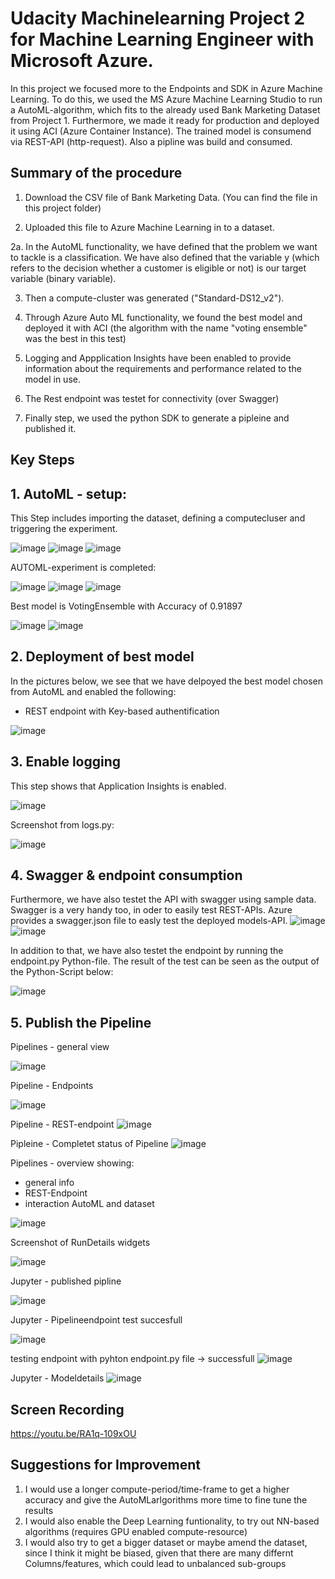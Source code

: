 
# Udacity Machinelearning Project 2 for Machine Learning Engineer with Microsoft Azure.

In this project we focused more to the Endpoints and SDK in Azure Machine Learning. To do this, we used the MS Azure Machine Learning Studio to run a AutoML-algorithm, which fits to the already used Bank Marketing Dataset from Project 1. Furthermore, we made it ready for production and deployed it using ACI (Azure Container Instance). The trained model is consumend via REST-API (http-request). Also a pipline was build and consumed.


## Summary of the procedure

1.  Download the CSV file of Bank Marketing Data. (You can find the file in this project folder)

2.  Uploaded this file to Azure Machine Learning in to a dataset. 

2a. In the AutoML functionality, we have defined that the problem we want to tackle is a classification. We have also defined that the variable y (which refers to the decision     whether a customer is eligible or not) is our target variable (binary variable).

3.  Then a compute-cluster was generated ("Standard-DS12_v2").

4.  Through Azure Auto ML functionality, we found the best model and deployed it with ACI (the algorithm with the name "voting ensemble" was the best in this test)

5.  Logging and Appplication Insights have been enabled to provide information about the requirements and performance related to the model in use.

6.  The Rest endpoint was testet for connectivity (over Swagger)

7.  Finally step, we used the python SDK to generate a pipleine and published it.



## Key Steps

## 1. AutoML - setup: 
This Step includes importing the dataset, defining a computecluser and triggering the experiment.

![image](https://user-images.githubusercontent.com/81966908/116792794-3afdfa80-aac3-11eb-92d0-a85103e13ef7.png)
![image](https://user-images.githubusercontent.com/81966908/116792811-51a45180-aac3-11eb-8ed2-caea1e8a214a.png)
![image](https://user-images.githubusercontent.com/81966908/116792821-5963f600-aac3-11eb-93d0-3485a9b7568a.png)

AUTOML-experiment is completed:

![image](https://user-images.githubusercontent.com/81966908/116792824-5e28aa00-aac3-11eb-944f-ffcf94654270.png)
![image](https://user-images.githubusercontent.com/81966908/116793430-0429e380-aac7-11eb-830b-4794370e8a7a.png)
![image](https://user-images.githubusercontent.com/81966908/116792886-c11a4100-aac3-11eb-8903-4bb46d6e7e34.png)


Best model is VotingEnsemble with Accuracy of 0.91897

![image](https://user-images.githubusercontent.com/81966908/116792917-e4dd8700-aac3-11eb-8be0-3b87ce0a5813.png)
![image](https://user-images.githubusercontent.com/81966908/116792930-fc1c7480-aac3-11eb-8664-a98d32554f43.png)


## 2. Deployment of best model

In the pictures below, we see that we have delpoyed the best model chosen from AutoML and enabled the following:
- REST endpoint with Key-based authentification

![image](https://user-images.githubusercontent.com/81966908/116793007-764cf900-aac4-11eb-8cbe-49c0dcc153ba.png)


## 3. Enable logging

This step shows that Application Insights is enabled.

![image](https://user-images.githubusercontent.com/81966908/116793007-764cf900-aac4-11eb-8cbe-49c0dcc153ba.png)


Screenshot from logs.py:

![image](https://user-images.githubusercontent.com/81966908/116885704-78c86380-ac28-11eb-8e6e-253337a499bc.png)

## 4. Swagger & endpoint consumption 

Furthermore, we have also testet the API with swagger using sample data. Swagger is a very handy too, in oder to easily test REST-APIs. Azure provides a swagger.json file to easly test the deployed models-API.
![image](https://user-images.githubusercontent.com/81966908/116793118-07bc6b00-aac5-11eb-9ec3-5e303e7c443d.png)
![image](https://user-images.githubusercontent.com/81966908/116793152-39cdcd00-aac5-11eb-9eca-8c160ac69979.png)

In addition to that, we have also testet the endpoint by running the endpoint.py Python-file. The result of the test can be seen as the output of the Python-Script below:

![image](https://user-images.githubusercontent.com/81966908/116793248-f2940c00-aac5-11eb-9e97-ba0d611813f4.png)

## 5. Publish the Pipeline

Pipelines - general view

![image](https://user-images.githubusercontent.com/81966908/116793319-6cc49080-aac6-11eb-98dc-4f21cea7c583.png)


Pipeline - Endpoints 

![image](https://user-images.githubusercontent.com/81966908/116793390-d2b11800-aac6-11eb-8e85-f34aca41da39.png)

Pipeline - REST-endpoint
![image](https://user-images.githubusercontent.com/81966908/117018550-e215a880-acf4-11eb-85b4-0c75c23f985d.png)

Pipleine - Completet status of Pipeline
![image](https://user-images.githubusercontent.com/81966908/117018656-ffe30d80-acf4-11eb-959a-66b70b1d1758.png)


Pipelines - overview showing:
  - general info
  - REST-Endpoint
  - interaction AutoML and dataset

![image](https://user-images.githubusercontent.com/81966908/116793490-523ee700-aac7-11eb-87f4-addd81fdf7f5.png)

Screenshot of RunDetails widgets

![image](https://user-images.githubusercontent.com/81966908/116887413-926aaa80-ac2a-11eb-9646-41b43f6b3838.png)

Jupyter - published pipline

![image](https://user-images.githubusercontent.com/81966908/116887637-cfcf3800-ac2a-11eb-8863-35311a096bb3.png)

Jupyter - Pipelineendpoint test succesfull

![image](https://user-images.githubusercontent.com/81966908/117019360-9fa09b80-acf5-11eb-9ef5-1f08ccb15f2d.png)

testing endpoint with pyhton endpoint.py file -> successfull
![image](https://user-images.githubusercontent.com/81966908/117020109-6b79aa80-acf6-11eb-851b-de4a2f62360b.png)



Jupyter - Modeldetails
![image](https://user-images.githubusercontent.com/81966908/116888138-656ac780-ac2b-11eb-9023-58b0d7b582a8.png)



## Screen Recording

https://youtu.be/RA1q-109xOU

## Suggestions for Improvement

1. I would use a longer compute-period/time-frame to get a higher accuracy and give the AutoMLarlgorithms more time to fine tune the results
2. I would also enable the Deep Learning funtionality, to try out NN-based algorithms (requires GPU enabled compute-resource)
3. I would also try to get a bigger dataset or maybe amend the dataset, since I think it might be biased, given that there are many differnt Columns/features, which could lead to unbalanced sub-groups
